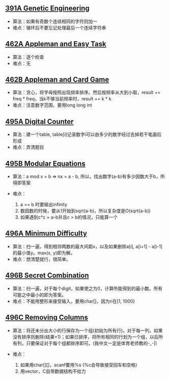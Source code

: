 ## [391A Genetic Engineering](391A_Genetic_Engineering/Solution.c)

* 算法：如果有奇数个连续相同的字符则加一
* 难点：循环后不要忘记处理最后一个连续字符串

## [462A Appleman and Easy Task](462A_Appleman_and_Easy_Task/Solution.c)

* 算法：逐个检查
* 难点：无

## [462B Appleman and Card Game](462B_Appleman_and_Card_Game/Solution.c)

* 算法：贪心，将字母按照出现频率排序。然后按频率从大到小取，result += freq * freq，当k不够当前频率时，result += k * k
* 难点：注意数字范围，要用long long int

## [495A Digital Counter](495A_Digital_Counter/Solution.cc)

* 算法：建一个table, table[i]记录数字i可以由多少的数字经过去掉若干笔画后形成
* 难点：弄清题目

## [495B Modular Equations](495B_Modular_Equations/Solution.cc)

* 算法：a mod x = b => nx = a - b, 所以，找出数字(a-b)有多少因数大于b，所得即答案
* 难点：

    1. a == b 时要输出infinity
    2. 数因数的时候，要从1开始到sqrt(a-b)，所以复杂度是O(sqrt(a-b))
    3. 如果遇到c*c = a-b并且c > b的情况，只能算一个

## [496A Minimum Difficulty](496A_Minimum_Difficulty/Solution.cc)

* 算法：扫一遍，得到相邻两数的最大间距x，以及如果删除a[i], a[i+1] - a[i-1]的最小值y。max(x, y)即为解。
* 难点：想清楚就行，很简单。

## [496B Secret Combination](496B_Secret_Combination/Solution.cc)

* 算法：扫一遍，对于每个digit，如果使之为0，计算所能得到的最小数。所有可能之中最小的即为答案。
* 难点：不能用整形来接受输入，要用char[]，因为n在[1, 1000]

## [496C Removing Columns](496C_Removing_Columns/Solution.cc)
* 算法：将还未分出大小的行保存为一个组(初始为所有行)。对于每一列，如果没有排序则删除(结果+1)；如果已排序，将所有相同的行划为一个组，以后所有列，只要保证对于每个组都排序即可。(我中文一定是体育老师教的-_-|)
* 难点：

    1. 如果用char[][]，scanf要用%s (%c会导致接受回车和空格)
    2. 用vector，C自带数据结构不给力
